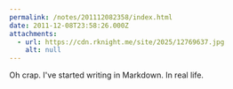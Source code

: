 ```yaml
---
permalink: /notes/201112082358/index.html
date: 2011-12-08T23:58:26.000Z
attachments:
  - url: https://cdn.rknight.me/site/2025/12769637.jpg
    alt: null
---
```


Oh crap. I've started writing in Markdown. In real life.
